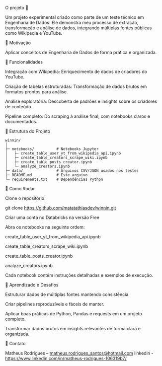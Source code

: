 O projeto 🚀

Um projeto experimental criado como parte de um teste técnico em Engenharia de Dados. Ele demonstra meu processo de extração, transformação e análise de dados, integrando múltiplas fontes públicas como Wikipedia e YouTube.

🔹 Motivação

Aplicar conceitos de Engenharia de Dados de forma prática e organizada.

🔹 Funcionalidades

Integração com Wikipedia: Enriquecimento de dados de criadores do YouTube.

Criação de tabelas estruturadas: Transformação de dados brutos em formatos prontos para análise.

Análise exploratória: Descoberta de padrões e insights sobre os criadores de conteúdo.

Pipeline completo: Do scraping à análise final, com notebooks claros e documentados.

🔹 Estrutura do Projeto
```
winnin/
│
├─ notebooks/          # Notebooks Jupyter
│   ├─ create_table_user_yt_from_wikipedia_api.ipynb
│   ├─ create_table_creators_scrape_wiki.ipynb
│   ├─ create_table_posts_creator.ipynb
│   └─ analyze_creators.ipynb
├─ data/               # Arquivos CSV/JSON usados nos testes
├─ README.md           # Este arquivo
└─ requirements.txt    # Dependências Python
```
🔹 Como Rodar

Clone o repositório:

git clone https://github.com/matatathiasdev/winnin.git

Criar uma conta no Databricks na versão Free

Abra os notebooks na seguinte ordem:

create_table_user_yt_from_wikipedia_api.ipynb

create_table_creators_scrape_wiki.ipynb

create_table_posts_creator.ipynb

analyze_creators.ipynb

Cada notebook contém instruções detalhadas e exemplos de execução.

🔹 Aprendizado e Desafios

Estruturar dados de múltiplas fontes mantendo consistência.

Criar pipelines reproduzíveis e fáceis de manter.

Aplicar boas práticas de Python, Pandas e requests em um projeto completo.

Transformar dados brutos em insights relevantes de forma clara e organizada.

🔹 Contato

Matheus Rodrigues – matheus.rodrigues_santos@hotmail.com
linkedin - https://www.linkedin.com/in/matheus-rodrigues-106319b7/
